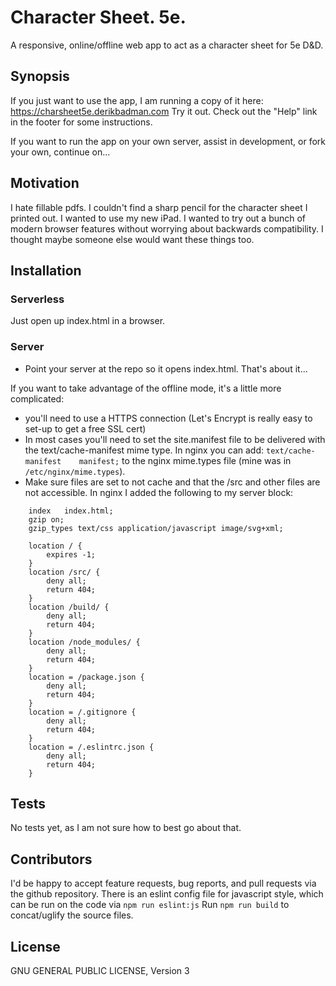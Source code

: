 # Character Sheet. 5e.

A responsive, online/offline web app to act as a character sheet for 5e D&D.

## Synopsis

If you just want to use the app, I am running a copy of it here: https://charsheet5e.derikbadman.com Try it out. Check out the "Help" link in the footer for some instructions.

If you want to run the app on your own server, assist in development, or fork your own, continue on...

## Motivation

I hate fillable pdfs. I couldn't find a sharp pencil for the character sheet I printed out. I wanted to use my new iPad. I wanted to try out a bunch of modern browser features without worrying about backwards compatibility. I thought maybe someone else would want these things too.

## Installation

### Serverless

Just open up index.html in a browser.

### Server

* Point your server at the repo so it opens index.html. That's about it...

If you want to take advantage of the offline mode, it's a little more complicated:
* you'll need to use a HTTPS connection (Let's Encrypt is really easy to set-up to get a free SSL cert)
* In most cases you'll need to set the site.manifest file to be delivered with the text/cache-manifest mime type. In nginx you can add: ```text/cache-manifest    manifest;``` to the nginx mime.types file (mine was in ```/etc/nginx/mime.types```).
* Make sure files are set to not cache and that the /src and other files are not accessible. In nginx I added the following to my server block:
```
	index   index.html;    
	gzip on;
	gzip_types text/css application/javascript image/svg+xml;
	
	location / {
	    expires -1;
	}
	location /src/ {
	    deny all;
	    return 404;
	}
	location /build/ {
	    deny all;
	    return 404;
	}
	location /node_modules/ {
	    deny all;
	    return 404;
	}
	location = /package.json {
	    deny all;
	    return 404;
	}
	location = /.gitignore {
	    deny all;
	    return 404;
	}
	location = /.eslintrc.json {
	    deny all;
	    return 404;
	}
```


## Tests

No tests yet, as I am not sure how to best go about that.

## Contributors

I'd be happy to accept feature requests, bug reports, and pull requests via the github repository. There is an eslint config file for javascript style, which can be run on the code via ```npm run eslint:js``` Run ```npm run build``` to concat/uglify the source files.

## License

GNU GENERAL PUBLIC LICENSE, Version 3
